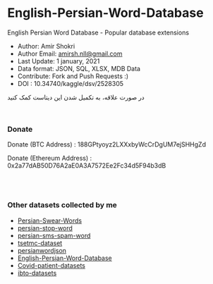 # English-Persian-Word-Database
English Persian Word Database - Popular database extensions

* Author: Amir Shokri
* Author Email: amirsh.nll@gmail.com
* Last Update: 1 january, 2021
* Data format: JSON, SQL, XLSX, MDB Data
* Contribute: Fork and Push Requests :)
* DOI : 10.34740/kaggle/dsv/2528305

در صورت علاقه، به تکمیل شدن این دیتاست کمک کنید

<br />

### Donate 
Donate (BTC Address) : 188GPtyoyz2LXXxbyWcCrDgUM7ejSHHgZd

Donate (Ethereum Address) : 0x2a77dAB50D76A2aE0A3A7572Ee2Fc34d5F94b3dB

<br />
<br />

### Other datasets collected by me
* [Persian-Swear-Words](https://github.com/amirshnll/Persian-Swear-Words/)
* [persian-stop-word](https://github.com/amirshnll/persian-stop-word/)
* [persian-sms-spam-word](https://github.com/amirshnll/persian-sms-spam-word/)
* [tsetmc-dataset](https://github.com/amirshnll/tsetmc-dataset/)
* [persianwordjson](https://github.com/amirshnll/persianwordjson/)
* [English-Persian-Word-Database](https://github.com/amirshnll/English-Persian-Word-Database/)
* [Covid-patient-datasets](https://github.com/amirshnll/Covid-patient-datasets/)
* [ibto-datasets](https://github.com/amirshnll/ibto-datasets)
